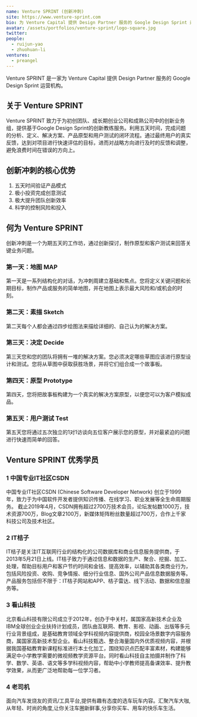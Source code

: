 ```yaml
---
name: Venture SPRINT (创新冲刺)
site: https://www.venture-sprint.com
bio: 为 Venture Capital 提供 Design Partner 服务的 Google Design Sprint 运营机构
avatar: /assets/portfolios/venture-sprint/logo-square.jpg
twitter: 
people:
  - ruijun-yao
  - zhuohuan-li
ventures:
  - preangel
---
```


Venture SPRINT 是一家为 Venture Capital 提供 Design Partner 服务的 Google Design Sprint 运营机构。

## 关于 Venture SPRINT

Venture SPRINT 致力于为初创团队、成长期创业公司和成熟公司中的创新业务组，提供基于Google Design Sprint的创新教练服务。利用五天时间，完成问题的分析、定义、解决方案、产品原型和用户测试的闭环流程。通过最终用户的真实反馈，达到对项目进行快速评估的目标，进而对战略方向进行及时的反馈和调整，避免浪费时间在错误的方向上。

## 创新冲刺的核心优势

1. 五天时间验证产品模式
1. 极小投资完成创意测试
1. 极大提升团队创新效率
1. 科学的控制风险和投入

## 何为 Venture SPRINT

创新冲刺是一个为期五天的工作坊，通过创新探讨，制作原型和客户测试来回答关键业务问题。

### 第一天：地图  MAP

第一天是一系列结构化的对话，为冲刺周建立基础和焦点。您将定义关键问题和长期目标，制作产品或服务的简单地图，并在地图上表示最大风险和/或机会的时刻。

### 第二天：素描 Sketch

第二天每个人都会通过四步绘图法来描绘详细的、自己认为的解决方案。

### 第三天：决定  Decide

第三天您和您的团队将拥有一堆的解决方案。您必须决定哪些草图应该进行原型设计和测试。您将从草图中获取获胜场景，并将它们组合成一个故事板。

### 第四天：原型  Prototype

第四天，您将把故事板构建为一个真实的解决方案原型，以便您可以为客户模拟成品。

### 第五天：用户测试  Test

第五天您将通过五次独立的1对1访谈向五位客户展示您的原型，并对最紧迫的问题进行快速而简单的回答。

## Venture SPRINT 优秀学员

### 1 中国专业IT社区CSDN

中国专业IT社区CSDN (Chinese Software Developer Network) 创立于1999年，致力于为中国软件开发者提供知识传播、在线学习、职业发展等全生命周期服务。 截止2019年4月，CSDN拥有超过2700万技术会员，论坛发帖数1000万，技术资源700万，Blog文章2100万，新媒体矩阵粉丝数量超过700万，合作上千家科技公司及技术社区。

### 2 IT桔子

IT桔子是关注IT互联网行业的结构化的公司数据库和商业信息服务提供商，于2013年5月21日上线。IT桔子致力于通过信息和数据的生产、聚合、挖掘、加工、处理，帮助目标用户和客户节约时间和金钱、提高效率，以辅助其各类商业行为，包括风险投资、收购、竞争情报、细分行业信息、国外公司产品信息数据服务等。产品服务包括但不限于：IT桔子网站和APP、桔子雷达、线下活动、数据和信息服务等。

### 3 看山科技

北京看山科技有限公司成立于2012年，创办于中关村，属国家高新技术企业及IBM全球创业企业扶持计划成员，团队由互联网、教育、影视、动画、出版等多元行业背景组成，是基础教育领域全学科视频内容提供商，校园全场景数字内容服务商，属国家高新技术型企业。看山科技甄选、整合海量国内外优质视频内容，并根据我国基础教育新课程标准进行本土化加工，围绕知识点匹配丰富素材，构建能够满足中小学教学需要的微视频教学资源平台。同时看山科技自主拍摄并制作了科学、数学、英语、语文等多学科视频内容，帮助中小学教师提高备课效率、提升教学效果，从而更广泛地帮助每一位学习者。

### 4 老司机

面向汽车发烧友的资讯/工具平台,提供有趣有态度的选车玩车内容。汇聚汽车大咖,从年轻、时尚的角度,让你关注车圈新鲜事,分享你买车、用车的快乐车生活。
